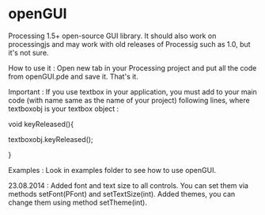openGUI
=======

Processing 1.5+ open-source GUI library. It should also work on processingjs and may work with old releases of Processig such as 1.0, but it's not sure. 

How to use it :
Open new tab in your Processing project and put all the code from openGUI.pde and save it. That's it.

Important :
If you use textbox in your application, you must add to your main code (with name same as the name of your project) following lines, where textboxobj is your textbox object :

void keyReleased(){

textboxobj.keyReleased();

}

Examples :
Look in examples folder to see how to use openGUI.

23.08.2014 :
Added font and text size to all controls. You can set them via methods setFont(PFont) and setTextSize(int).
Added themes, you can change them using method setTheme(int).
